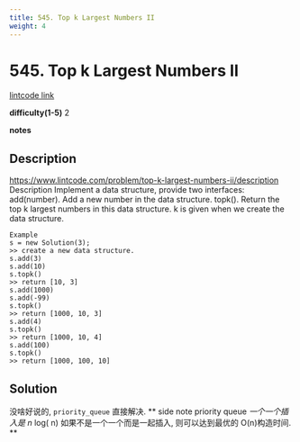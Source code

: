 ```yaml
---
title: 545. Top k Largest Numbers II
weight: 4
---
```

# 545. Top k Largest Numbers II
[lintcode link](https://www.lintcode.com/problem/top-k-largest-numbers-ii/description)

**difficulty(1-5)** 
2

**notes**   


## Description
https://www.lintcode.com/problem/top-k-largest-numbers-ii/description
Description
Implement a data structure, provide two interfaces:
add(number). Add a new number in the data structure.
topk(). Return the top k largest numbers in this data structure. k is given when we create the data structure.
```
Example
s = new Solution(3);
>> create a new data structure.
s.add(3)
s.add(10)
s.topk()
>> return [10, 3]
s.add(1000)
s.add(-99)
s.topk()
>> return [1000, 10, 3]
s.add(4)
s.topk()
>> return [1000, 10, 4]
s.add(100)
s.topk()
>> return [1000, 100, 10]
```
## Solution
没啥好说的, `priority_queue` 直接解决. 
**
side note
priority queue *一个一个插入是 n* log( n) 如果不是一个一个而是一起插入, 
则可以达到最优的 O(n)构造时间. **
